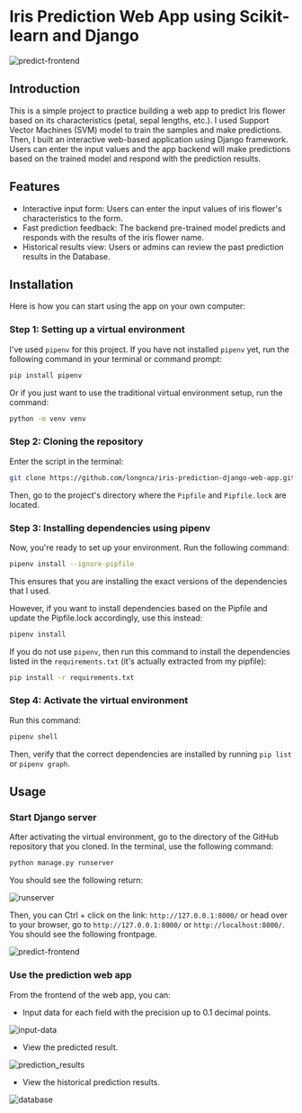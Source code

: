 # Iris Prediction Web App using Scikit-learn and Django

![predict-frontend](./assets/predict.png)

## Introduction

This is a simple project to practice building a web app to predict Iris flower based on its characteristics (petal, sepal lengths, etc.). I used Support Vector Machines (SVM) model to train the samples and make predictions. Then, I built an interactive web-based application using Django framework. Users can enter the input values and the app backend will make predictions based on the trained model and respond with the prediction results.

## Features

- Interactive input form: Users can enter the input values of iris flower's characteristics to the form.
- Fast prediction feedback: The backend pre-trained model predicts and responds with the results of the iris flower name.
- Historical results view: Users or admins can review the past prediction results in the Database.

## Installation

Here is how you can start using the app on your own computer:

### Step 1: Setting up a virtual environment

I've used `pipenv` for this project. If you have not installed `pipenv` yet, run the following command in your terminal or command prompt:

```bash
pip install pipenv
```

Or if you just want to use the traditional virtual environment setup, run the command:

```bash
python -m venv venv
```

### Step 2: Cloning the repository

Enter the script in the terminal:

```bash
git clone https://github.com/longnca/iris-prediction-django-web-app.git
``` 

Then, go to the project's directory where the `Pipfile` and `Pipfile.lock` are located.

### Step 3: Installing dependencies using pipenv

Now, you're ready to set up your environment. Run the following command:

```bash
pipenv install --ignore-pipfile
```

This ensures that you are installing the exact versions of the dependencies that I used.

However, if you want to install dependencies based on the Pipfile and update the Pipfile.lock accordingly, use this instead:

```bash
pipenv install
```

If you do not use `pipenv`, then run this command to install the dependencies listed in the `requirements.txt` (it's actually extracted from my pipfile):

```bash
pip install -r requirements.txt
```

### Step 4: Activate the virtual environment 

Run this command:

```bash
pipenv shell
```

Then, verify that the correct dependencies are installed by running `pip list` or `pipenv graph`.

## Usage

### Start Django server

After activating the virtual environment, go to the directory of the GitHub repository that you cloned. In the terminal, use the following command:

```bash
python manage.py runserver
```

You should see the following return:

![runserver](./assets/runserver.png)

Then, you can Ctrl + click on the link: `http://127.0.0.1:8000/` or head over to your browser, go to `http://127.0.0.1:8000/` or `http://localhost:8000/`. You should see the following frontpage.

![predict-frontend](./assets/predict.png)

### Use the prediction web app

From the frontend of the web app, you can:
- Input data for each field with the precision up to 0.1 decimal points.

![input-data](./assets/input-data.png)

- View the predicted result.

![prediction_results](./assets/prediction_results.png)

- View the historical prediction results.

![database](./assets/database.png)